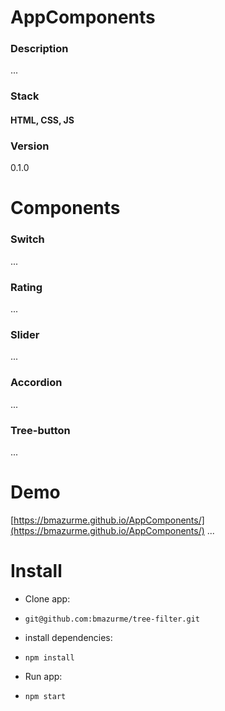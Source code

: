 # AppComponents

### Description
...

### Stack
#### HTML, CSS, JS

### Version
0.1.0

# Components

### Switch
...

### Rating
...

### Slider
...

### Accordion
...

### Tree-button
...

# Demo
[https://bmazurme.github.io/AppComponents/](https://bmazurme.github.io/AppComponents/)
...

# Install

* Clone app:

* `git@github.com:bmazurme/tree-filter.git`

* install dependencies:

* `npm install`

* Run app:

* `npm start`
